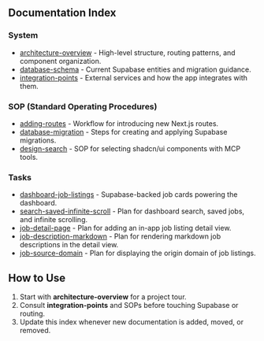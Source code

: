 ## Documentation Index

### System
- [architecture-overview](system/architecture-overview.md) - High-level structure, routing patterns, and component organization.
- [database-schema](system/database-schema.md) - Current Supabase entities and migration guidance.
- [integration-points](system/integration-points.md) - External services and how the app integrates with them.

### SOP (Standard Operating Procedures)
- [adding-routes](sop/adding-routes.md) - Workflow for introducing new Next.js routes.
- [database-migration](sop/database-migration.md) - Steps for creating and applying Supabase migrations.
- [design-search](sop/design-search.md) - SOP for selecting shadcn/ui components with MCP tools.

### Tasks
- [dashboard-job-listings](tasks/dashboard-job-listings.md) - Supabase-backed job cards powering the dashboard.
- [search-saved-infinite-scroll](tasks/search-saved-infinite-scroll.md) - Plan for dashboard search, saved jobs, and infinite scrolling.
- [job-detail-page](tasks/job-detail-page.md) - Plan for adding an in-app job listing detail view.
- [job-description-markdown](tasks/job-description-markdown.md) - Plan for rendering markdown job descriptions in the detail view.
- [job-source-domain](tasks/job-source-domain.md) - Plan for displaying the origin domain of job listings.

## How to Use
1. Start with **architecture-overview** for a project tour.
2. Consult **integration-points** and SOPs before touching Supabase or routing.
3. Update this index whenever new documentation is added, moved, or removed.

